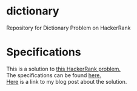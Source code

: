 # dictionary
Repository for Dictionary Problem on HackerRank
# Specifications
This is a solution to [this HackerRank problem.](https://www.hackerrank.com/challenges/count-triplets-1/problem?h_l=interview&playlist_slugs%5B%5D=interview-preparation-kit&playlist_slugs%5B%5D=dictionaries-hashmaps)
<br>The specifications can be found [here.](https://github.com/mdecaire/dictionary/blob/master/Specifications.pdf)
<br>[Here](https://confessionsofajuniordeveloper.wordpress.com/2019/01/09/dictionary-problem-in-c/) is a link to my blog post about the solution.
